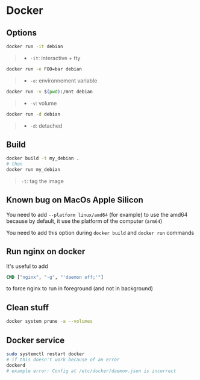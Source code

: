 # Docker

## Options

```sh
docker run -it debian
```
>
> - `-it`: interactive + tty

```sh
docker run -e FOO=bar debian
```
>
> - `-e`: environnement variable

```sh
docker run -v $(pwd):/mnt debian
```
>
> - `-v`: volume

```sh
docker run -d debian
```
>
> - `-d`: detached

## Build

```sh
docker build -t my_debian .
# then
docker run my_debian
```

> `-t`: tag the image

## Known bug on MacOs Apple Silicon

You need to add `--platform linux/amd64` (for example) to use the amd64 because by default, it use the platform of the computer (`arm64`)

You need to add this option during `docker build` and `docker run` commands

## Run nginx on docker

It's useful to add

```dockerfile
CMD ["nginx", "-g", "'daemon off;'"]
```

to force nginx to run in foreground (and not in background)

## Clean stuff

```sh
docker system prune -a --volumes
```

## Docker service

```sh
sudo systemctl restart docker
# if this doesn't work because of an error
dockerd
# example error: Config at /etc/docker/daemon.json is incorrect
```
